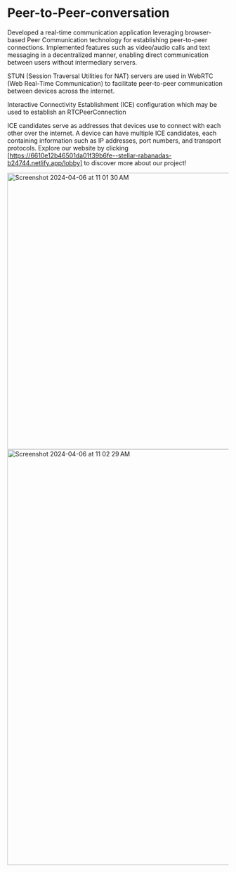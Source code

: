 # Peer-to-Peer-conversation

Developed a real-time communication application leveraging browser-based Peer Communication technology for establishing peer-to-peer connections. Implemented features such as video/audio calls and text messaging in a decentralized manner, enabling direct communication between users without intermediary servers.

STUN (Session Traversal Utilities for NAT) servers are used in WebRTC (Web Real-Time Communication) to facilitate peer-to-peer communication between devices across the internet.

Interactive Connectivity Establishment (ICE) configuration which may be used to establish an RTCPeerConnection

ICE candidates serve as addresses that devices use to connect with each other over the internet. A device can have multiple ICE candidates, each containing information such as IP addresses, port numbers, and transport protocols.
Explore our website by clicking [https://6610e12b46501da01f39b6fe--stellar-rabanadas-b24744.netlify.app/lobby] to discover more about our project!

<img width="629" alt="Screenshot 2024-04-06 at 11 01 30 AM" src="https://github.com/dcod3i/Peer-to-Peer-conversation/assets/13497770/a9933e28-9514-4e3f-b6c7-4d4fae070316">

<img width="946" alt="Screenshot 2024-04-06 at 11 02 29 AM" src="https://github.com/dcod3i/Peer-to-Peer-conversation/assets/13497770/c2f40289-f58e-47db-b903-c4f6b4e14416">

